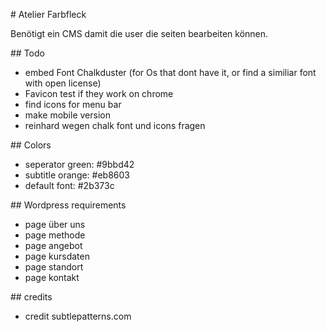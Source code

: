 # Atelier Farbfleck


Benötigt ein CMS damit die user die seiten bearbeiten können.

## Todo
* embed Font Chalkduster (for Os that dont have it, or find a similiar font with open license)
* Favicon test if they work on chrome
* find icons for menu bar
* make mobile version
* reinhard wegen chalk font und icons fragen

## Colors

* seperator green: #9bbd42
* subtitle orange: #eb8603
* default font: #2b373c

## Wordpress requirements


* page über uns
* page methode
* page angebot
* page kursdaten
* page standort
* page kontakt

## credits
* credit subtlepatterns.com 